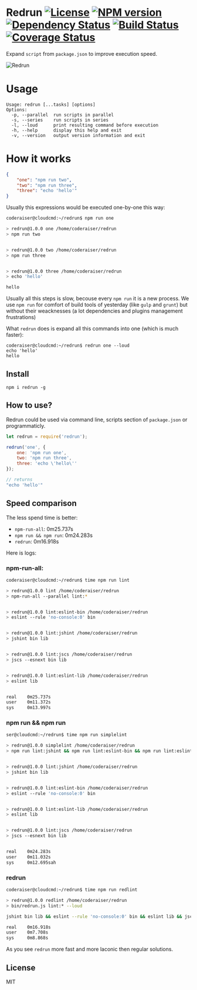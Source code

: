 # Redrun [![License][LicenseIMGURL]][LicenseURL] [![NPM version][NPMIMGURL]][NPMURL] [![Dependency Status][DependencyStatusIMGURL]][DependencyStatusURL] [![Build Status][BuildStatusIMGURL]][BuildStatusURL] [![Coverage Status][CoverageIMGURL]][CoverageURL]

Expand `script` from `package.json` to improve execution speed.

![Redrun](https://github.com/coderaiser/redrun/raw/master/redrun.png "Redrun")

# Usage

```
Usage: redrun [...tasks] [options]
Options:
  -p, --parallel  run scripts in parallel
  -s, --series    run scripts in series
  -l, --loud      print resulting command before execution
  -h, --help      display this help and exit
  -v, --version   output version information and exit
```

# How it works

```json
{
    "one": "npm run two",
    "two": "npm run three",
    "three": "echo 'hello'"
}
```

Usually this expressions would be executed one-by-one this way:

```sh
coderaiser@cloudcmd:~/redrun$ npm run one

> redrun@1.0.0 one /home/coderaiser/redrun
> npm run two


> redrun@1.0.0 two /home/coderaiser/redrun
> npm run three


> redrun@1.0.0 three /home/coderaiser/redrun
> echo 'hello'

hello
```

Usually all this steps is slow, becouse every `npm run` it is a new process.
We use `npm run` for comfort of build tools of yesterday (like `gulp` and `grunt`) but without their weacknesses
(a lot dependencies and plugins management frustrations)

What `redrun` does is expand all this commands into one (which is much faster):

```
coderaiser@cloudcmd:~/redrun$ redrun one --loud
echo 'hello'
hello
```

## Install

```
npm i redrun -g
```

## How to use?

Redrun could be used via command line, scripts section of `package.json` or programmaticly.

```js
let redrun = require('redrun');

redrun('one', {
    one: 'npm run one',
    two: 'npm run three',
    three: 'echo \'hello\''
});

// returns
"echo 'hello'"
```

## Speed comparison
The less spend time is better:

- `npm-run-all`: 0m25.737s
- `npm run && npm run`: 0m24.283s
- `redrun`: 0m16.918s

Here is logs:

### npm-run-all:
```sh
coderaiser@cloudcmd:~/redrun$ time npm run lint

> redrun@1.0.0 lint /home/coderaiser/redrun
> npm-run-all --parallel lint:*


> redrun@1.0.0 lint:eslint-bin /home/coderaiser/redrun
> eslint --rule 'no-console:0' bin


> redrun@1.0.0 lint:jshint /home/coderaiser/redrun
> jshint bin lib


> redrun@1.0.0 lint:jscs /home/coderaiser/redrun
> jscs --esnext bin lib


> redrun@1.0.0 lint:eslint-lib /home/coderaiser/redrun
> eslint lib


real    0m25.737s
user    0m11.372s
sys     0m13.997s
```

### npm run && npm run

```sh
ser@cloudcmd:~/redrun$ time npm run simplelint

> redrun@1.0.0 simplelint /home/coderaiser/redrun
> npm run lint:jshint && npm run lint:eslint-bin && npm run lint:eslint-lib && npm run lint:jscs


> redrun@1.0.0 lint:jshint /home/coderaiser/redrun
> jshint bin lib


> redrun@1.0.0 lint:eslint-bin /home/coderaiser/redrun
> eslint --rule 'no-console:0' bin


> redrun@1.0.0 lint:eslint-lib /home/coderaiser/redrun
> eslint lib


> redrun@1.0.0 lint:jscs /home/coderaiser/redrun
> jscs --esnext bin lib


real    0m24.283s
user    0m11.032s
sys     0m12.695sah
```

### redrun

```sh
coderaiser@cloudcmd:~/redrun$ time npm run redlint

> redrun@1.0.0 redlint /home/coderaiser/redrun
> bin/redrun.js lint:* --loud

jshint bin lib && eslint --rule 'no-console:0' bin && eslint lib && jscs --esnext bin lib

real    0m16.918s
user    0m7.708s
sys     0m8.868s
```

As you see `redrun` more fast and more laconic then regular solutions.

## License

MIT

[NPMIMGURL]:                https://img.shields.io/npm/v/redrun.svg?style=flat
[BuildStatusIMGURL]:        https://img.shields.io/travis/coderaiser/redrun/master.svg?style=flat
[DependencyStatusIMGURL]:   https://img.shields.io/gemnasium/coderaiser/redrun.svg?style=flat
[LicenseIMGURL]:            https://img.shields.io/badge/license-MIT-317BF9.svg?style=flat
[NPMURL]:                   https://npmjs.org/package/redrun "npm"
[BuildStatusURL]:           https://travis-ci.org/coderaiser/redrun  "Build Status"
[DependencyStatusURL]:      https://gemnasium.com/coderaiser/redrun "Dependency Status"
[LicenseURL]:               https://tldrlegal.com/license/mit-license "MIT License"

[CoverageURL]:              https://coveralls.io/github/coderaiser/redrun?branch=master
[CoverageIMGURL]:           https://coveralls.io/repos/coderaiser/redrun/badge.svg?branch=master&service=github

